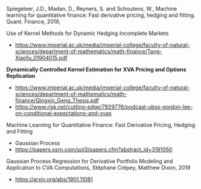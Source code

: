 Spiegeleer, J.D., Madan, D., Reyners, S. and Schoutens, W., Machine learning for quantitative finance: Fast derivative pricing, hedging and fitting. Quant. Finance, 2018,

Use of Kernel Methods for Dynamic Hedging Incomplete Markets 
+ https://www.imperial.ac.uk/media/imperial-college/faculty-of-natural-sciences/department-of-mathematics/math-finance/Tang-Xiaofu_01904015.pdf

**Dynamically Controlled Kernel Estimation for XVA Pricing and Options Replication**
+ https://www.imperial.ac.uk/media/imperial-college/faculty-of-natural-sciences/department-of-mathematics/math-finance/Qingxin_Geng_Thesis.pdf
+ https://www.risk.net/cutting-edge/7929776/podcast-ubss-gordon-lee-on-conditional-expectations-and-xvas

Machine Learning for Quantitative Finance: Fast Derivative Pricing, Hedging and Fitting
+ Gaussian Process
+ https://papers.ssrn.com/sol3/papers.cfm?abstract_id=3191050

Gaussian Process Regression for Derivative Portfolio Modeling and Application to CVA Computations, Stéphane Crépey, Matthew Dixon, 2019
+ https://arxiv.org/abs/1901.11081
